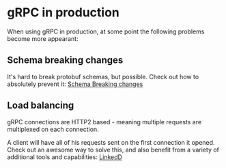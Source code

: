 # gRPC in production

When using gRPC in production, at some point the following problems become more appearant:

## Schema breaking changes
It's hard to break protobuf schemas, but possible.
Check out how to absolutely prevent it: [Schema Breaking changes](buf/README.MD)

## Load balancing
gRPC connections are HTTP2 based - meaning multiple requests are multiplexed on each connection.

A client will have all of his requests sent on the first connection it opened.
Check out an awesome way to solve this, and also benefit from a variety of additional tools and capabilities:
[LinkedD](linkerd-demo/README.MD)

